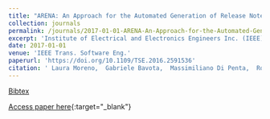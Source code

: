 ```yaml
---
title: "ARENA: An Approach for the Automated Generation of Release Notes"
collection: journals
permalink: /journals/2017-01-01-ARENA-An-Approach-for-the-Automated-Generation-of-Release-Notes
excerpt: 'Institute of Electrical and Electronics Engineers Inc. (IEEE), Los Alamitos, CA, USA, Scopus ID: 2-s2.0-85013119887, Cited by: 12'
date: 2017-01-01
venue: 'IEEE Trans. Software Eng.'
paperurl: 'https://doi.org/10.1109/TSE.2016.2591536'
citation: ' Laura Moreno,  Gabriele Bavota,  Massimiliano Di Penta,  Rocco Oliveto,  Andrian Marcus,  Gerardo Canfora, &quot;ARENA: An Approach for the Automated Generation of Release Notes.&quot; IEEE Trans. Software Eng., 2017.'
---
```

[Bibtex](https://dblp.org/rec/bib/journals/tse/MorenoBPOMC17)

[Access paper here](https://doi.org/10.1109/TSE.2016.2591536){:target="_blank"}
